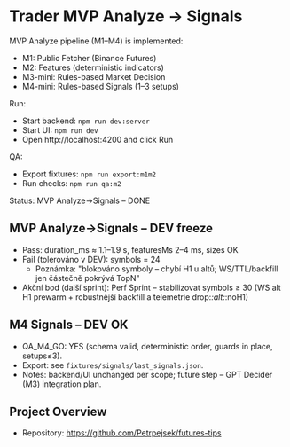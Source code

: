 # Trader MVP Analyze → Signals

MVP Analyze pipeline (M1–M4) is implemented:
- M1: Public Fetcher (Binance Futures)
- M2: Features (deterministic indicators)
- M3-mini: Rules-based Market Decision
- M4-mini: Rules-based Signals (1–3 setups)

Run:
- Start backend: `npm run dev:server`
- Start UI: `npm run dev`
- Open http://localhost:4200 and click Run

QA:
- Export fixtures: `npm run export:m1m2`
- Run checks: `npm run qa:m2`

Status: MVP Analyze→Signals – DONE

## MVP Analyze→Signals – DEV freeze

- Pass: duration_ms ≈ 1.1–1.9 s, featuresMs 2–4 ms, sizes OK
- Fail (tolerováno v DEV): symbols = 24
  - Poznámka: "blokováno symboly – chybí H1 u altů; WS/TTL/backfill jen částečně pokrývá TopN"
- Akční bod (další sprint): Perf Sprint – stabilizovat symbols ≥ 30 (WS alt H1 prewarm + robustnější backfill a telemetrie drop:*:alt:*:noH1)


## M4 Signals – DEV OK

- QA_M4_GO: YES (schema valid, deterministic order, guards in place, setups≤3).
- Export: see `fixtures/signals/last_signals.json`.
- Notes: backend/UI unchanged per scope; future step – GPT Decider (M3) integration plan.


## Project Overview

- Repository: https://github.com/Petrpejsek/futures-tips
